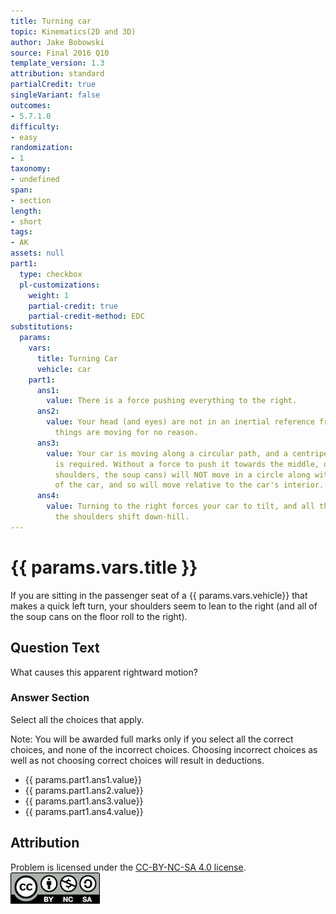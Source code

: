 ```yaml
---
title: Turning car
topic: Kinematics(2D and 3D)
author: Jake Bobowski
source: Final 2016 Q10
template_version: 1.3
attribution: standard
partialCredit: true
singleVariant: false
outcomes:
- 5.7.1.0
difficulty:
- easy
randomization:
- 1
taxonomy:
- undefined
span:
- section
length:
- short
tags:
- AK
assets: null
part1:
  type: checkbox
  pl-customizations:
    weight: 1
    partial-credit: true
    partial-credit-method: EDC
substitutions:
  params:
    vars:
      title: Turning Car
      vehicle: car
    part1:
      ans1:
        value: There is a force pushing everything to the right.
      ans2:
        value: Your head (and eyes) are not in an inertial reference frame, and so
          things are moving for no reason.
      ans3:
        value: Your car is moving along a circular path, and a centripetal acceleration
          is required. Without a force to push it towards the middle, objects(your
          shoulders, the soup cans) will NOT move in a circle along with the rest
          of the car, and so will move relative to the car's interior.
      ans4:
        value: Turning to the right forces your car to tilt, and all the cans and
          the shoulders shift down-hill.
---
```

# {{ params.vars.title }}
If you are sitting in the passenger seat of a {{ params.vars.vehicle}} that makes a quick left turn, your shoulders seem to lean to the right (and all of the soup cans on the floor roll to the right).

## Question Text

What causes this apparent rightward motion?

### Answer Section

Select all the choices that apply.

Note: You will be awarded full marks only if you select all the correct choices, and none of the incorrect choices. Choosing incorrect choices as well as not choosing correct choices will result in deductions.

- {{ params.part1.ans1.value}}
- {{ params.part1.ans2.value}}
- {{ params.part1.ans3.value}}
- {{ params.part1.ans4.value}}

## Attribution

Problem is licensed under the [CC-BY-NC-SA 4.0 license](https://creativecommons.org/licenses/by-nc-sa/4.0/).<br> ![The Creative Commons 4.0 license requiring attribution-BY, non-commercial-NC, and share-alike-SA license.](https://raw.githubusercontent.com/firasm/bits/master/by-nc-sa.png)